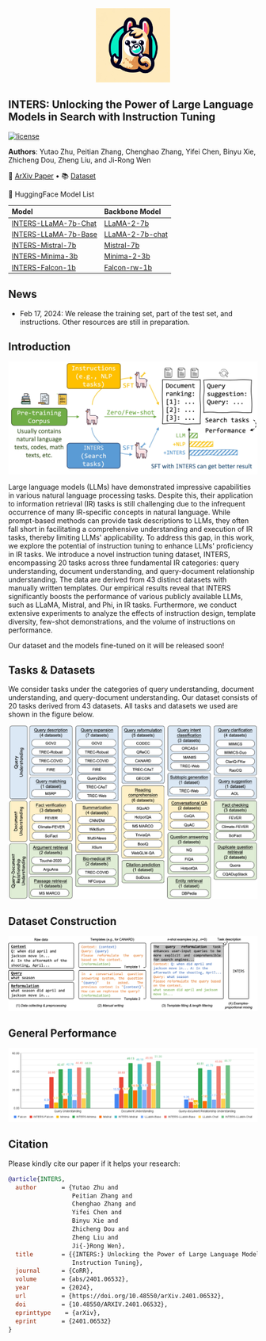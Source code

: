 <div align=center>
<img src="https://github.com/DaoD/INTERS/blob/main/img/logo1.jpg" width="150px">
</div>


## INTERS: Unlocking the Power of Large Language Models in Search with Instruction Tuning</h2>
<p>
<a href="https://github.com/DaoD/INTERS/blob/main/LICENSE">
<img src="https://img.shields.io/badge/MIT-License-blue" alt="license">
</a>
</p>

**Authors**: Yutao Zhu, Peitian Zhang, Chenghao Zhang, Yifei Chen, Binyu Xie, Zhicheng Dou, Zheng Liu, and Ji-Rong Wen

<p>
📃 <a href="https://arxiv.org/abs/2401.06532">ArXiv Paper</a>
  •
📚 <a href="https://huggingface.co/datasets/yutaozhu94/INTERS">Dataset</a>
</p>
<p>
🤗 HuggingFace Model List
</p>

| Model                                                                            | Backbone Model                                                          |
|:---------------------------------------------------------------------------------|:------------------------------------------------------------------------|
| [INTERS-LLaMA-7b-Chat](https://huggingface.co/yutaozhu94/INTERS-LLaMA-7b-chat)   | [LLaMA-2-7b](https://huggingface.co/meta-llama/Llama-2-7b-hf)           |
| [INTERS-LLaMA-7b-Base](https://huggingface.co/yutaozhu94/INTERS-LLaMA-7b-base) | [LLaMA-2-7b-chat](https://huggingface.co/meta-llama/Llama-2-7b-chat-hf) |
| [INTERS-Mistral-7b](https://huggingface.co/yutaozhu94/INTERS-Mistral-7b)         | [Mistral-7b](https://huggingface.co/mistralai/Mistral-7B-v0.1)          |
| [INTERS-Minima-3b](https://huggingface.co/yutaozhu94/INTERS-Minima-3b)           | [Minima-2-3b](https://huggingface.co/GeneZC/MiniMA-2-3B)                |
| [INTERS-Falcon-1b](https://huggingface.co/yutaozhu94/INTERS-Falcon-1b)           | [Falcon-rw-1b](https://huggingface.co/tiiuae/falcon-rw-1b)              |

## News
- Feb 17, 2024: We release the training set, part of the test set, and instructions. Other resources are still in preparation.

## Introduction
<div align=center>
<img src="https://github.com/DaoD/INTERS/blob/main/img/intro.jpg"  width="600px">
</div>

Large language models (LLMs) have demonstrated impressive capabilities in various natural language processing tasks. Despite this, their application to information retrieval (IR) tasks is still challenging due to the infrequent occurrence of many IR-specific concepts in natural language. While prompt-based methods can provide task descriptions to LLMs, they often fall short in facilitating a comprehensive understanding and execution of IR tasks, thereby limiting LLMs' applicability. To address this gap, in this work, we explore the potential of instruction tuning to enhance LLMs' proficiency in IR tasks. We introduce a novel instruction tuning dataset, INTERS, encompassing 20 tasks across three fundamental IR categories: query understanding, document understanding, and query-document relationship understanding. The data are derived from 43 distinct datasets with manually written templates. Our empirical results reveal that INTERS significantly boosts the performance of various publicly available LLMs, such as LLaMA, Mistral, and Phi, in IR tasks. Furthermore, we conduct extensive experiments to analyze the effects of instruction design, template diversity, few-shot demonstrations, and the volume of instructions on performance. 

Our dataset and the models fine-tuned on it will be released soon!

## Tasks & Datasets
We consider tasks under the categories of query understanding, document understanding, and query-document understanding. Our dataset consists of 20 tasks derived from 43 datasets. All tasks and datasets we used are shown in the figure below.
<div align=center>
<img src="https://github.com/DaoD/INTERS/blob/main/img/dataset.png">
</div>

## Dataset Construction
<div align=center>
<img src="https://github.com/DaoD/INTERS/blob/main/img/process.jpg">
</div>

## General Performance
<div align=center>
<img src="https://github.com/DaoD/INTERS/blob/main/img/in-domain-google.png">
</div>

## Citation
Please kindly cite our paper if it helps your research:
```BibTex
@article{INTERS,
  author       = {Yutao Zhu and
                  Peitian Zhang and
                  Chenghao Zhang and
                  Yifei Chen and
                  Binyu Xie and
                  Zhicheng Dou and
                  Zheng Liu and
                  Ji{-}Rong Wen},
  title        = {{INTERS:} Unlocking the Power of Large Language Models in Search with
                  Instruction Tuning},
  journal      = {CoRR},
  volume       = {abs/2401.06532},
  year         = {2024},
  url          = {https://doi.org/10.48550/arXiv.2401.06532},
  doi          = {10.48550/ARXIV.2401.06532},
  eprinttype    = {arXiv},
  eprint       = {2401.06532}
}
```
